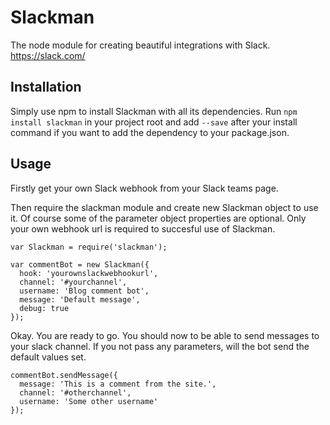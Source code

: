 # Slackman
The node module for creating beautiful integrations with Slack. https://slack.com/

## Installation
Simply use npm to install Slackman with all its dependencies. Run `npm install slackman` in your project root and add `--save` after your install command if you want to add the dependency to your package.json.

## Usage
Firstly get your own Slack webhook from your Slack teams page.

Then require the slackman module and create new Slackman object to use it. Of course some of the parameter object properties are optional. Only your own webhook url is required to succesful use of Slackman.

    var Slackman = require('slackman');

    var commentBot = new Slackman({
      hook: 'yourownslackwebhookurl',
      channel: '#yourchannel',
      username: 'Blog comment bot',
      message: 'Default message',
      debug: true
    });

Okay. You are ready to go. You should now to be able to send messages to your slack channel. If you not pass any parameters, will the bot send the default values set.

    commentBot.sendMessage({
      message: 'This is a comment from the site.',
      channel: '#otherchannel',
      username: 'Some other username'
    });
    
